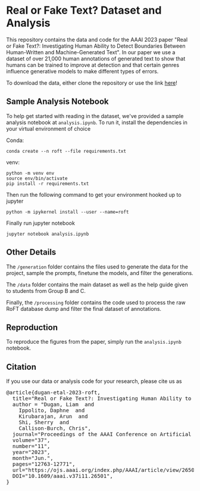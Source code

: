 # Real or Fake Text? Dataset and Analysis

This repository contains the data and code for the AAAI 2023 paper "Real or Fake Text?: Investigating Human Ability to Detect Boundaries Between Human-Written and Machine-Generated Text". In our paper we use a dataset of over 21,000 human annotations of generated text to show that humans can be trained to improve at detection and that certain genres influence generative models to make different types of errors.

To download the data, either clone the repository or use the link [here](seas.upenn.edu/~ldugan/roft.csv)!

## Sample Analysis Notebook

To help get started with reading in the dataset, we've provided a sample analysis notebook at `analysis.ipynb`. To run it, install the dependencies in your virtual environment of choice

Conda:
```
conda create --n roft --file requirements.txt
```
venv:
```
python -m venv env
source env/bin/activate
pip install -r requirements.txt
```

Then run the following command to get your environment hooked up to jupyter

```
python -m ipykernel install --user --name=roft
```

Finally run jupyter notebook
```
jupyter notebook analysis.ipynb
```

## Other Details

The `/generation` folder contains the files used to generate the data for the project, sample the prompts, finetune the models, and filter the generations.

The `/data` folder contains the main dataset as well as the help guide given to students from Group B and C.

Finally, the `/processing` folder contains the code used to process the raw RoFT database dump and filter the final dataset of annotations.

## Reproduction

To reproduce the figures from the paper, simply run the `analysis.ipynb` notebook. 

## Citation
If you use our data or analysis code for your research, please cite us as
<pre>
@article{dugan-etal-2023-roft, 
  title="Real or Fake Text?: Investigating Human Ability to Detect Boundaries between Human-Written and Machine-Generated Text",
  author = "Dugan, Liam  and
    Ippolito, Daphne  and
    Kirubarajan, Arun  and
    Shi, Sherry  and
    Callison-Burch, Chris",
  journal="Proceedings of the AAAI Conference on Artificial Intelligence", 
  volume="37", 
  number="11", 
  year="2023", 
  month="Jun.", 
  pages="12763-12771",
  url="https://ojs.aaai.org/index.php/AAAI/article/view/26501", 
  DOI="10.1609/aaai.v37i11.26501", 
}
</pre>
